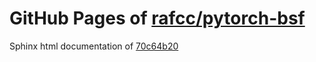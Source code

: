 GitHub Pages of [rafcc/pytorch-bsf](https://github.com/rafcc/pytorch-bsf.git)
===
Sphinx html documentation of [70c64b20](https://github.com/rafcc/pytorch-bsf/tree/70c64b2037ba556245aae8621575e3f5a1a3522a)
